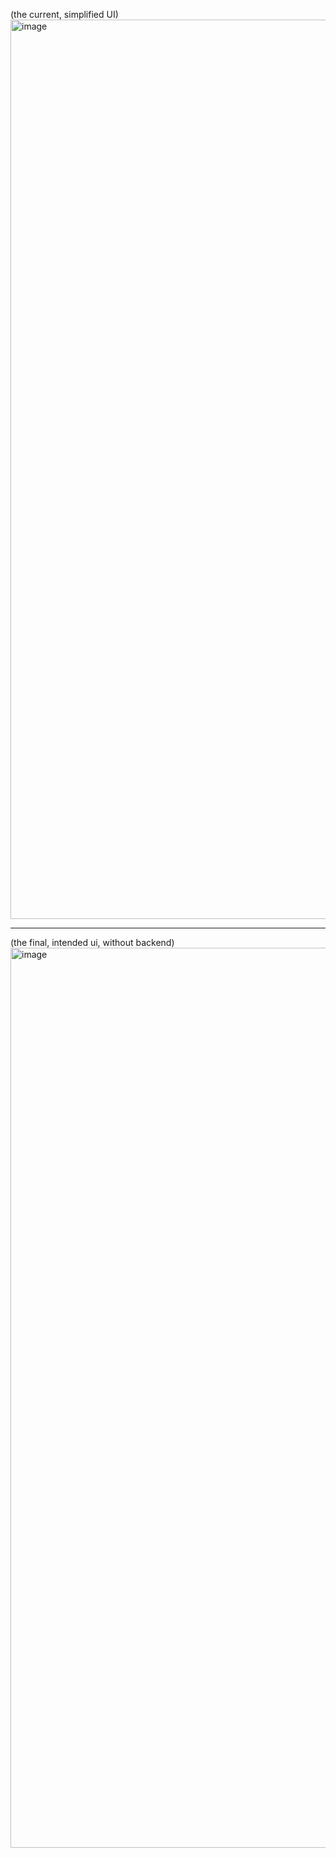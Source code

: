 (the current, simplified UI)
<img width="2546" height="1439" alt="image" src="https://github.com/user-attachments/assets/19dff6d2-8672-4292-9f80-f72d5046744c" />

---

(the final, intended ui, without backend)
<img width="2541" height="1440" alt="image" src="https://github.com/user-attachments/assets/bf341293-0193-4b0c-8dda-1bc0c7d02bde" />

